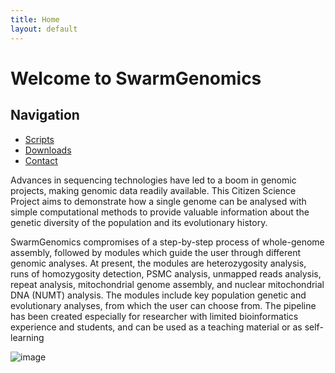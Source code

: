 ```yaml
---
title: Home
layout: default
---
```

# Welcome to SwarmGenomics
## Navigation
- [Scripts](/Scripts.md)
- [Downloads](/Downloads.md)
- [Contact](/Contact.md)

Advances in sequencing technologies have led to a boom in genomic projects, making genomic data readily available. This Citizen Science Project aims to demonstrate how a single genome can be analysed with simple computational methods to provide valuable information about the genetic diversity of the population and its evolutionary history.

SwarmGenomics compromises of a step-by-step process of whole-genome assembly, followed by modules which guide the user through different genomic analyses. At present, the modules are heterozygosity analysis, runs of homozygosity detection, PSMC analysis, unmapped reads analysis, repeat analysis, mitochondrial genome assembly, and nuclear mitochondrial DNA (NUMT) analysis. The modules include key population genetic and evolutionary analyses, from which the user can choose from. The pipeline has been created especially for researcher with limited bioinformatics experience and students, and can be used as a teaching material or as self-learning

![image](https://github.com/user-attachments/assets/abf85fb5-becd-49ae-bcad-2f79ca2c8b39)


